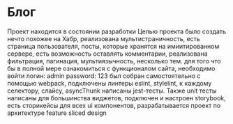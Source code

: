 # Блог
Проект находится в состоянии разработки
Целью проекта было создать нечто похожее на Хабр, реализована мультистраничность, есть страница пользователя, посты, которые хранятся на имиитированном сервере, есть возможность оставлять комментарии, реализована фильтрация, пагинация, мультиязычность, несколько тем.
для того что бы в полной мере ознакомиться с функционалом сайта, необходимо войти
логин: admin
password: 123
был собран самостоятельно с помощью webpack, подключены линтеры eslint, stylelint, к каждому селектору, слайсу, asyncThunk написаны jest-тесты. Также unit тесты написаны для большинства виджетов, подключен и настроен storybook, есть сторикейсы для всех ui компонентов, разрабатывается проект по архитектуре feature sliced design
